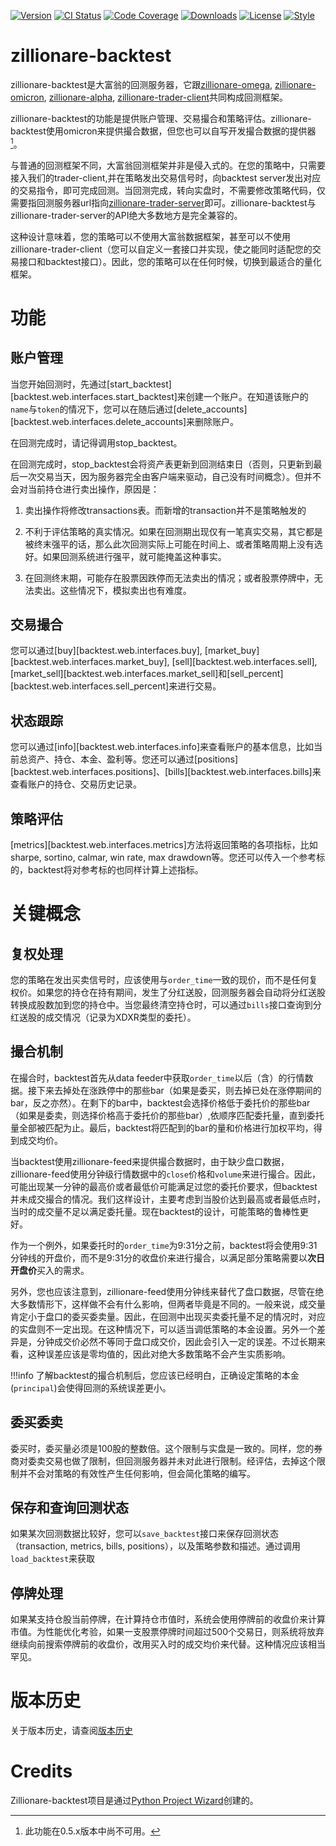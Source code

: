 [![Version](http://img.shields.io/pypi/v/zillionare-backtest?color=brightgreen)](https://pypi.python.org/pypi/zillionare-backtest)
[![CI Status](https://github.com/zillionare/backtesting/actions/workflows/release.yml/badge.svg)](https://github.com/zillionare/backtesting)
[![Code Coverage](https://img.shields.io/codecov/c/github/zillionare/backtesting)](https://app.codecov.io/gh/zillionare/backtesting)
[![Downloads](https://pepy.tech/badge/zillionare-backtest)](https://pepy.tech/project/zillionare-backtest)
[![License](https://img.shields.io/badge/License-MIT.svg)](https://opensource.org/licenses/MIT)
[![Style](https://img.shields.io/badge/code%20style-black-000000.svg)](https://github.com/psf/black)

# zillionare-backtest

zillionare-backtest是大富翁的回测服务器，它跟[zillionare-omega](https://zillionare.github.io/omega/), [zillionare-omicron](https://zillionare.github.io/omicron), [zillionare-alpha](https://zillionare.github.io/alpha), [zillionare-trader-client](https://zillionare.github.io/traderclient)共同构成回测框架。

zillionare-backtest的功能是提供账户管理、交易撮合和策略评估。zillionare-backtest使用omicron来提供撮合数据，但您也可以自写开发撮合数据的提供器[^1]。

与普通的回测框架不同，大富翁回测框架并非是侵入式的。在您的策略中，只需要接入我们的trader-client,并在策略发出交易信号时，向backtest server发出对应的交易指令，即可完成回测。当回测完成，转向实盘时，不需要修改策略代码，仅需要指回测服务器url指向[zillionare-trader-server](https://zillionare.github.io/traderserver/)即可。zillionare-backtest与zillionare-trader-server的API绝大多数地方是完全兼容的。

这种设计意味着，您的策略可以不使用大富翁数据框架，甚至可以不使用zillionare-trader-client（您可以自定义一套接口并实现，使之能同时适配您的交易接口和backtest接口）。因此，您的策略可以在任何时候，切换到最适合的量化框架。

# 功能
## 账户管理
当您开始回测时，先通过[start_backtest][backtest.web.interfaces.start_backtest]来创建一个账户。在知道该账户的`name`与`token`的情况下，您可以在随后通过[delete_accounts][backtest.web.interfaces.delete_accounts]来删除账户。

在回测完成时，请记得调用stop_backtest。

在回测完成时，stop_backtest会将资产表更新到回测结束日（否则，只更新到最后一次交易当天，因为服务器完全由客户端来驱动，自己没有时间概念）。但并不会对当前持仓进行卖出操作，原因是：

1. 卖出操作将修改transactions表。而新增的transaction并不是策略触发的
   
2. 不利于评估策略的真实情况。如果在回测期出现仅有一笔真实交易，其它都是被终末强平的话，那么此次回测实际上可能在时间上、或者策略周期上没有选好。如果回测系统进行强平，就可能掩盖这种事实。
   
3. 在回测终末期，可能存在股票因跌停而无法卖出的情况；或者股票停牌中，无法卖出。这些情况下，模拟卖出也有难度。

## 交易撮合

您可以通过[buy][backtest.web.interfaces.buy], [market_buy][backtest.web.interfaces.market_buy], [sell][backtest.web.interfaces.sell], [market_sell][backtest.web.interfaces.market_sell]和[sell_percent][backtest.web.interfaces.sell_percent]来进行交易。

## 状态跟踪

您可以通过[info][backtest.web.interfaces.info]来查看账户的基本信息，比如当前总资产、持仓、本金、盈利等。您还可以通过[positions][backtest.web.interfaces.positions]、[bills][backtest.web.interfaces.bills]来查看账户的持仓、交易历史记录。

## 策略评估

[metrics][backtest.web.interfaces.metrics]方法将返回策略的各项指标，比如sharpe, sortino, calmar, win rate, max drawdown等。您还可以传入一个参考标的，backtest将对参考标的也同样计算上述指标。

# 关键概念

## 复权处理
您的策略在发出买卖信号时，应该使用与`order_time`一致的现价，而不是任何复权价。如果您的持仓在持有期间，发生了分红送股，回测服务器会自动将分红送股转换成股数加到您的持仓中。当您最终清空持仓时，可以通过`bills`接口查询到分红送股的成交情况（记录为XDXR类型的委托）。

## 撮合机制
在撮合时，backtest首先从data feeder中获取`order_time`以后（含）的行情数据。接下来去掉处在涨跌停中的那些bar（如果是委买，则去掉已处在涨停期间的bar，反之亦然）。在剩下的bar中，backtest会选择价格低于委托价的那些bar（如果是委卖，则选择价格高于委托价的那些bar）,依顺序匹配委托量，直到委托量全部被匹配为止。最后，backtest将匹配到的bar的量和价格进行加权平均，得到成交均价。

当backtest使用zillionare-feed来提供撮合数据时，由于缺少盘口数据，zillionare-feed使用分钟级行情数据中的`close`价格和`volume`来进行撮合。因此，可能出现某一分钟的最高价或者最低价可能满足过您的委托价要求，但backtest并未成交撮合的情况。我们这样设计，主要考虑到当股价达到最高或者最低点时，当时的成交量不足以满足委托量。现在backtest的设计，可能策略的鲁棒性更好。

作为一个例外，如果委托时的`order_time`为9:31分之前，backtest将会使用9:31分钟线的开盘价，而不是9:31分的收盘价来进行撮合，以满足部分策略需要以**次日开盘价**买入的需求。

另外，您也应该注意到，zillionare-feed使用分钟线来替代了盘口数据，尽管在绝大多数情形下，这样做不会有什么影响，但两者毕竟是不同的。一般来说，成交量肯定小于盘口的委买委卖量。因此，在回测中出现买卖委托量不足的情况时，对应的实盘则不一定出现。在这种情况下，可以适当调低策略的本金设置。另外一个差异是，分钟成交价必然不等同于盘口成交价，因此会引入一定的误差。不过长期来看，这种误差应该是零均值的，因此对绝大多数策略不会产生实质影响。

!!!info
    了解backtest的撮合机制后，您应该已经明白，正确设定策略的本金(`principal`)会使得回测的系统误差更小。

## 委买委卖
委买时，委买量必须是100股的整数倍。这个限制与实盘是一致的。同样，您的券商对委卖交易也做了限制，但回测服务器并未对此进行限制。经评估，去掉这个限制并不会对策略的有效性产生任何影响，但会简化策略的编写。

## 保存和查询回测状态
如果某次回测数据比较好，您可以`save_backtest`接口来保存回测状态（transaction, metrics, bills, positions），以及策略参数和描述。通过调用`load_backtest`来获取

## 停牌处理
如果某支持仓股当前停牌，在计算持仓市值时，系统会使用停牌前的收盘价来计算市值。为性能优化考验，如果一支股票停牌时间超过500个交易日，则系统将放弃继续向前搜索停牌前的收盘价，改用买入时的成交均价来代替。这种情况应该相当罕见。
# 版本历史
关于版本历史，请查阅[版本历史](history)
# Credits

Zillionare-backtest项目是通过[Python Project Wizard](zillionare.github.io/python-project-wizard)创建的。


[^1]:此功能在0.5.x版本中尚不可用。
